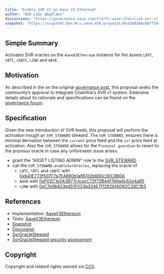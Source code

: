 ```yaml
---
title: "Enable SVR V1 on Aave V3 Ethereum"
author: "BGD Labs @bgdlabs"
discussions: "https://governance.aave.com/t/arfc-aave-chainlink-svr-v1-phase-1-activation/21247"
snapshot: "https://snapshot.box/#/s:aave.eth/proposal/0xe260268c607f20c85d1f93323f2f58b05f202916e0d3dbf55a8c335ed9be92da"
---
```


## Simple Summary

Activates SVR oracles on the `AaveV3Ethereum` instance for the assets `LBTC`, `tBTC`, `cbBTC`, `LINK` and `AAVE`.

## Motivation

As described in the on the original [governance post](https://snapshot.box/#/s:aave.eth/proposal/0x29721c3f2d61a793b310720ffd671fe349b4f9603f066e0f5644a40e59549b96), this proposal seeks the community’s approval to integrate Chainlink’s SVR v1 system.
Extensive details about its rationale and specifications can be found on the [governance forum](https://governance.aave.com/t/temp-check-aave-chainlink-svr-v1-integration/20378).

## Specification

Given the new introduction of SVR feeds, this proposal will perform the activation trough an `SVR_STEWARD` steward.
The `SVR_STEWARD`, ensures there is minimal derivation between the `current` price feed and the `svr` price feed at activation.
Also the `SVR_STEWARD` allows for the `Protocol guardian` to revert to the previous oracle in case any unforeseen issue arises.

- grant the "ASSET LISTING ADMIN" role to the [SVR_STEWARD](https://etherscan.io/address/0x8b493f416F5F7933cC146b1899c069F2361cad60)
- call the `SVR_STEWARD.enableSvrOracles`, replacing the oracle of
  - `LBTC`, `tBTC` and `cbBTC` with [0xb41E773f507F7a7EA890b1afB7d2b660c30C8B0A](https://etherscan.io/address/0xb41E773f507F7a7EA890b1afB7d2b660c30C8B0A)
  - `AAVE` with [0xF02C1e2A3B77c1cacC72f72B44f7d0a4c62e4a85](https://etherscan.io/address/0xF02C1e2A3B77c1cacC72f72B44f7d0a4c62e4a85)
  - `LINK` with [0xC7e9b623ed51F033b32AE7f1282b1AD62C28C183](https://etherscan.io/address/0xC7e9b623ed51F033b32AE7f1282b1AD62C28C183)

## References

- Implementation: [AaveV3Ethereum](https://github.com/bgd-labs/aave-proposals-v3/blob/main/src/20250312_AaveV3Ethereum_EnableSVR/AaveV3Ethereum_EnableSVR_20250312.sol)
- Tests: [AaveV3Ethereum](https://github.com/bgd-labs/aave-proposals-v3/blob/main/src/20250312_AaveV3Ethereum_EnableSVR/AaveV3Ethereum_EnableSVR_20250312.t.sol)
- [Snapshot](https://snapshot.box/#/s:aave.eth/proposal/0xe260268c607f20c85d1f93323f2f58b05f202916e0d3dbf55a8c335ed9be92da)
- [Discussion](https://governance.aave.com/t/arfc-aave-chainlink-svr-v1-phase-1-activation/21247)
- [SvrOracleSteward](https://github.com/bgd-labs/aave-stewards/blob/main/src/risk/SvrOracleSteward.sol)
- [SvrOracleSteward security assessment](https://github.com/bgd-labs/aave-stewards/blob/main/audits/2025_03_10_SvrOracleSteward_Certora.pdf)

## Copyright

Copyright and related rights waived via [CC0](https://creativecommons.org/publicdomain/zero/1.0/).
